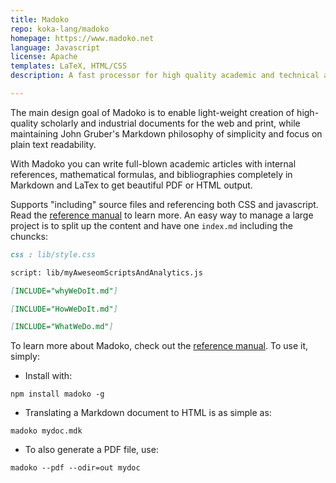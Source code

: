 ```yaml
---
title: Madoko
repo: koka-lang/madoko
homepage: https://www.madoko.net
language: Javascript
license: Apache
templates: LaTeX, HTML/CSS
description: A fast processor for high quality academic and technical articles from Markdown and LaTeX.

---
```


The main design goal of Madoko is to enable light-weight creation of
high-quality scholarly and industrial documents for the web and print,
while maintaining John Gruber's Markdown philosophy of simplicity and
focus on plain text readability.

With Madoko you can write full-blown academic articles with internal references, mathematical formulas, and bibliographies completely in Markdown and LaTex to get beautiful PDF or HTML output.

Supports "including" source files and referencing both CSS and javascript. Read the [reference manual] to learn more. An easy way to manage a large project is to split up the content and have one `index.md` including the chuncks:

```md
css : lib/style.css

script: lib/myAweseomScriptsAndAnalytics.js

[INCLUDE="whyWeDoIt.md"]

[INCLUDE="HowWeDoIt.md"]

[INCLUDE="WhatWeDo.md"]

```

To learn more about Madoko, check out the [reference manual]. To use it, simply:

+ Install with:

```
npm install madoko -g
``` 

+ Translating a Markdown document to HTML is as simple as:

```
madoko mydoc.mdk
```

+ To also generate a PDF file, use:

```
madoko --pdf --odir=out mydoc
```

[reference manual]: http://madoko.org/reference.html
